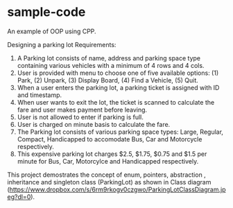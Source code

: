 # sample-code
An example of OOP using CPP.

Designing a parking lot
Requirements:
1. A Parking lot consists of name, address and parking space type containing various vehicles with a minimum of 4 rows and 4 cols.
2. User is provided with menu to choose one of five available options: (1) Park, (2) Unpark, (3) Display Board, (4) Find a Vehicle, (5) Quit.
3. When a user enters the parking lot, a parking ticket is assigned with ID and timestamp.
4. When user wants to exit the lot, the ticket is scanned to calculate the fare and user makes payment before leaving.
5. User is not allowed to enter if parking is full.
6. User is charged on minute basis to calculate the fare.
7. The Parking lot consists of various parking space types: Large, Regular, Compact, Handicapped to accomodate Bus, Car and Motorcycle respectively.
8. This expensive parking lot charges $2.5, $1.75, $0.75 and $1.5 per minute for Bus, Car, Motorcylce and Handicapped respectively.

This project demostrates the concept of enum, pointers, abstraction , inheritance and singleton class (ParkingLot) as shown in Class diagram (https://www.dropbox.com/s/6rm9rkogv0czgwo/ParkingLotClassDiagram.jpeg?dl=0).

